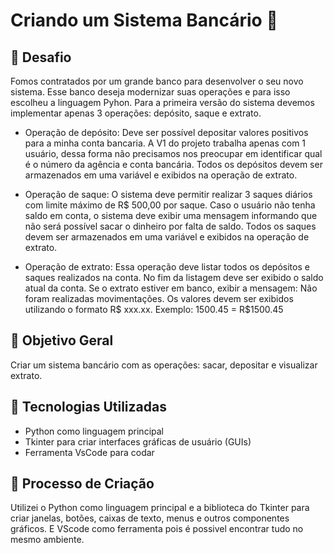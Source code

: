 # Criando um Sistema Bancário 🏦

## 🚀 Desafio

Fomos contratados por um grande banco para desenvolver o seu novo sistema. Esse banco deseja modernizar suas operações e para isso 
escolheu a linguagem Pyhon. Para a primeira versão do sistema devemos implementar apenas 3 operações: depósito, saque e extrato.

- Operação de depósito: Deve ser possível depositar valores positivos para a minha conta bancaria. A V1 do projeto trabalha apenas
com 1 usuário, dessa forma não precisamos nos preocupar em identificar qual é o número da agência e conta bancária. Todos os
depósitos devem ser armazenados em uma variável e exibidos na operação de extrato.

- Operação de saque: O sistema deve permitir realizar 3 saques diários com limite máximo de R$ 500,00 por saque. Caso o usuário
não tenha saldo em conta, o sistema deve exibir uma mensagem informando que não será possível sacar o dinheiro por falta de saldo.
Todos os saques devem ser armazenados em uma variável e exibidos na operação de extrato.

- Operação de extrato: Essa operação deve listar todos os depósitos e saques realizados na conta. No fim da listagem deve ser
exibido o saldo atual da conta. Se o extrato estiver em banco, exibir a mensagem: Não foram realizadas movimentações.
Os valores devem ser exibidos utilizando o formato R$ xxx.xx. Exemplo: 1500.45 = R$1500.45

## 📒 Objetivo Geral

Criar um sistema bancário com as operações: sacar, depositar e visualizar extrato.

## 🤖 Tecnologias Utilizadas

- Python como linguagem principal
- Tkinter para criar interfaces gráficas de usuário (GUIs)
- Ferramenta VsCode para codar

## 🧐 Processo de Criação

Utilizei o Python como linguagem principal e a biblioteca do Tkinter para criar janelas, botões, caixas de texto, menus e 
outros componentes gráficos. E VScode como ferramenta pois é possivel encontrar tudo no mesmo ambiente.
